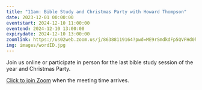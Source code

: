 ```yaml
---
title: "11am: Bible Study and Christmas Party with Howard Thompson"
date: 2023-12-01 00:00:00
eventstart: 2024-12-10 11:00:00
eventend: 2024-12-10 13:00:00
expirydate: 2024-12-10 13:00:00
zoomlink: https://us02web.zoom.us/j/86388119164?pwd=ME9rSmdkdFp5QVFHd0hIbDZmNXhRQT09
img: images/wordID.jpg
---
```


Join us online or participate in person for the last bible study session of the year and Christmas Party.

[Click to join Zoom](https://us02web.zoom.us/j/86388119164?pwd=ME9rSmdkdFp5QVFHd0hIbDZmNXhRQT09) when the meeting time arrives.